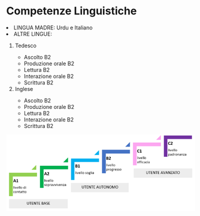 <!DOCTYPE html>
<html lang="en"> 
  <head> 
    <meta charset="utf-8">
    <meta name="viewport" content="width=device-width">
      <link href="https://github.com/faizan-nd/faizan-nd.github.io/blob/main/styles.css" rel="stylesheet" type="text/css" />
  </head>
  <body>
  <h1> Competenze Linguistiche </h1>
    <p> <li>LINGUA MADRE: Urdu e Italiano </li>
    <li> ALTRE LINGUE: </li>
    <ol> <li> Tedesco </li> 
    <ul> 
<li> Ascolto B2</li>
<li>Produzione orale B2</li>
<li>Lettura B2</li>
<li>Interazione orale B2</li>
<li>Scrittura B2</li>
    </ul>
      <li>Inglese</li>  
      <ul> 
<li>Ascolto B2</li>
<li>Produzione orale B2</li>
<li>Lettura B2</li>
<li>Interazione orale B2</li>
<li>Scrittura B2</li>
      </ul>
    </ol>
  </p>
    <img src="https://github.com/faizan-nd/faizan-nd.github.io/blob/main/schema_CEFR.png">
</body>
</html>
